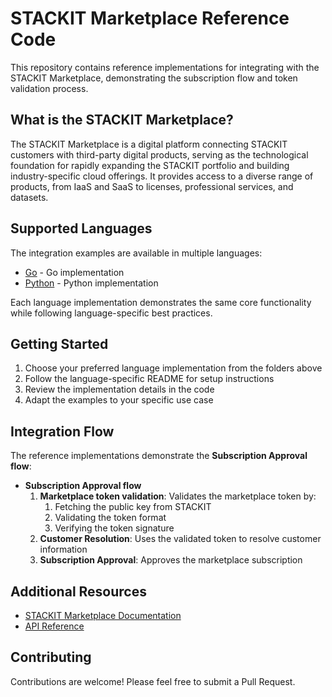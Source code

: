 # STACKIT Marketplace Reference Code

This repository contains reference implementations for integrating with the STACKIT Marketplace, demonstrating the subscription flow and token validation process.

## What is the STACKIT Marketplace?

The STACKIT Marketplace is a digital platform connecting STACKIT customers with third-party digital products, serving as the technological foundation for rapidly expanding the STACKIT portfolio and building industry-specific cloud offerings. It provides access to a diverse range of products, from IaaS and SaaS to licenses, professional services, and datasets.

## Supported Languages

The integration examples are available in multiple languages:

- [Go](/go) - Go implementation
- [Python](/python) - Python implementation

Each language implementation demonstrates the same core functionality while following language-specific best practices.

## Getting Started

1. Choose your preferred language implementation from the folders above
2. Follow the language-specific README for setup instructions
3. Review the implementation details in the code
4. Adapt the examples to your specific use case

## Integration Flow

The reference implementations demonstrate the **Subscription Approval flow**:

- **Subscription Approval flow**
  1. **Marketplace token validation**: Validates the marketplace token by:
     1. Fetching the public key from STACKIT
     2. Validating the token format
     3. Verifying the token signature
  2. **Customer Resolution**: Uses the validated token to resolve customer information
  3. **Subscription Approval**: Approves the marketplace subscription

## Additional Resources

- [STACKIT Marketplace Documentation](https://docs.stackit.cloud/Marketplace)
- [API Reference](https://docs.api.stackit.cloud/documentation/stackit-marketplace/version/v1)

## Contributing

Contributions are welcome! Please feel free to submit a Pull Request.
